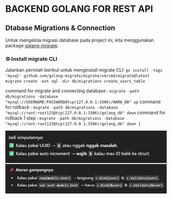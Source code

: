 # BACKEND GOLANG FOR REST API

## Dtabase Migrations & Connection

Untuk mengelola migrasi database pada project ini, kita menggunakan package [golang-migrate](https://github.com/golang-migrate/migrate).

### ⚙️ Install migrate CLI
Jalankan perintah berikut untuk menginstall migrate CLI:
`go install -tags 'mysql' github.com/golang-migrate/migrate/v4/cmd/migrate@latest` 
`migrate create -ext sql -dir db/migrations create_users_table`

command for migrate and connecting database : 
`migrate -path db/migrations -database "mysql://USERNAME:PASSWORD@tcp(127.0.0.1:3306)/NAMA_DB" up`
command for rollback : 
`migrate -path db/migrations -database "mysql://root:root123@tcp(127.0.0.1:3306)/golang_db" down`
command for rollback 1 step : 
`migrate -path db/migrations -database "mysql://root:root123@tcp(127.0.0.1:3306)/golang_db" down 1`

![alt text](image.png)
![alt text](image-1.png)
